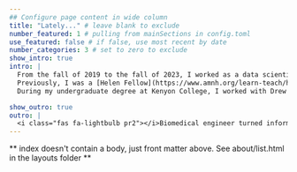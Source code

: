 ```yaml
---
## Configure page content in wide column
title: "Lately..." # leave blank to exclude
number_featured: 1 # pulling from mainSections in config.toml
use_featured: false # if false, use most recent by date
number_categories: 3 # set to zero to exclude
show_intro: true
intro: |
  From the fall of 2019 to the fall of 2023, I worked as a data scientist at [Spring Health](https://www.springhealth.com/), a start-up delivering precision mental healthcare. I worked to understand the impact of therapy and psychiatry appointments on patients' depression and anxiety, as well as analyzing member behavior as part of the Member Experience team.
  Previously, I was a [Helen Fellow](https://www.amnh.org/learn-teach/higher-education/helen-fellowship) at the American Museum of Natural History. I worked with Mary Blair in the Center for Biodiversity and Conservation on the open-source species distribution modeling software [Wallace](https://wallaceecomod.github.io/). In addition to working on testing and expanding the Wallace software, I modeled the distributions of three species of three-toed sloths to better understand the biogeography of these species.
  During my undergraduate degree at Kenyon College, I worked with Drew Kerkhoff in the [Kenyon Macroecology Laboratory](https://kerkhofflab.org/). As a Kenyon Summer Science Scholar in 2016, I collaborated with researchers at the University of Arizona and Oxford University to develop and test new hypervolume methods for quantifying plant functional diversity and environmental niches. My senior honors thesis used these hypervolume methods to compare dimensionless life history stratgies across tetrapods to examine how these traits have evolved in response to different evolutionary pressures.

show_outro: true
outro: |
  <i class="fas fa-lightbulb pr2"></i>Biomedical engineer turned informaticist,<br>curious about all intersections of data and society.
---
```


** index doesn't contain a body, just front matter above.
See about/list.html in the layouts folder **